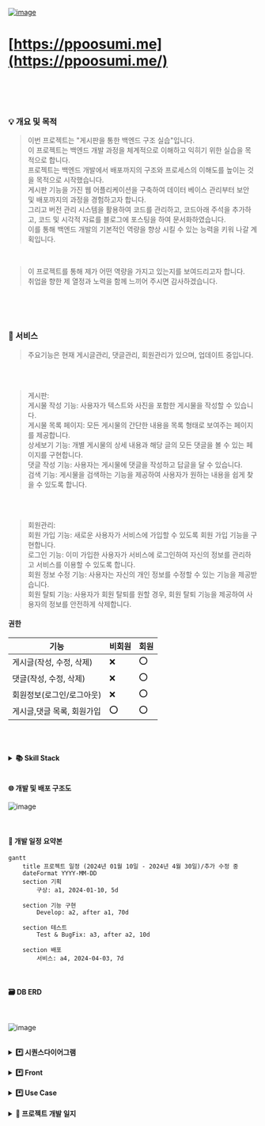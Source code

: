 [![image](https://github.com/sujins0311/Board/assets/122525760/fe89585d-68f5-4150-afa3-e22baa120c35)](https://ppoosumi.me/)

# [https://ppoosumi.me](https://ppoosumi.me/)
<br>
<br>
<br>

### 💡 개요 및 목적
> 이번 프로젝트는 "게시판을 통한 백엔드 구조 실습"입니다.<br>
> 이 프로젝트는 백엔드 개발 과정을 체계적으로 이해하고 익히기 위한 실습을 목적으로 합니다.<br>
> 프로젝트는 백엔드 개발에서 배포까지의 구조와 프로세스의 이해도를 높이는 것을 목적으로 시작했습니다.<br>
> 게시판 기능을 가진 웹 어플리케이션을 구축하여 데이터 베이스 관리부터 보안 및 배포까지의 과정을 경험하고자 합니다.<br>
> 그리고 버전 관리 시스템을 활용하여 코드를 관리하고, 코드아래 주석을 추가하고, 코드 및 시각적 자료를 블로그에 포스팅을 하여 문서화하였습니다.<br>
> 이를 통해 백엔드 개발의 기본적인 역량을 향상 시킬 수 있는 능력을 키워 나갈 계획입니다.<br>
<br>

> 이 프로젝트를 통해 제가 어떤 역량을 가지고 있는지를 보여드리고자 합니다.<br>
> 취업을 향한 제 열정과 노력을 함께 느끼어 주시면 감사하겠습니다.<br>
<br>
<br>
<br>

### 🚀 서비스
>주요기능은 현재 게시글관리, 댓글관리, 회원관리가 있으며, 업데이트 중입니다.
<br>
<br>

> 게시판:<br>
> 게시물 작성 기능: 사용자가 텍스트와 사진을 포함한 게시물을 작성할 수 있습니다.<br>
> 게시물 목록 페이지: 모든 게시물의 간단한 내용을 목록 형태로 보여주는 페이지를 제공합니다.<br>
> 상세보기 기능: 개별 게시물의 상세 내용과 해당 글의 모든 댓글을 볼 수 있는 페이지를 구현합니다.<br>
> 댓글 작성 기능: 사용자는 게시물에 댓글을 작성하고 답글을 달 수 있습니다.<br>
> 검색 기능: 게시물을 검색하는 기능을 제공하여 사용자가 원하는 내용을 쉽게 찾을 수 있도록 합니다.<br>
<br>
<br>


> 회원관리:<br>
> 회원 가입 기능: 새로운 사용자가 서비스에 가입할 수 있도록 회원 가입 기능을 구현합니다.<br>
> 로그인 기능: 이미 가입한 사용자가 서비스에 로그인하여 자신의 정보를 관리하고 서비스를 이용할 수 있도록 합니다.<br>
> 회원 정보 수정 기능: 사용자는 자신의 개인 정보를 수정할 수 있는 기능을 제공받습니다.<br>
> 회원 탈퇴 기능: 사용자가 회원 탈퇴를 원할 경우, 회원 탈퇴 기능을 제공하여 사용자의 정보를 안전하게 삭제합니다.<br>

#### 권한<br>

| 기능        | 비회원 | 회원  |
|----------|-----|-----|
| 게시글(작성, 수정, 삭제) | ❌️  | ⭕️  |
| 댓글(작성, 수정, 삭제)  | ❌   | ⭕️  |
| 회원정보(로그인/로그아웃)     | ❌   | ⭕️  |
| 게시글,댓글 목록, 회원가입  | ⭕️   | ⭕️  |

<br>
<br>
<br>

<details>
   <summary><b>📚 Skill Stack </b></summary>   
    
#### 📜 FRONT-END
![HTML5](https://img.shields.io/badge/html5-%23E34F26.svg?style=for-the-badge&logo=html5&logoColor=white)
![CSS3](https://img.shields.io/badge/css3-%231572B6.svg?style=for-the-badge&logo=css3&logoColor=white)
![JavaScript](https://img.shields.io/badge/javascript-%23323330.svg?style=for-the-badge&logo=javascript&logoColor=%23F7DF1E)
![JSP](https://img.shields.io/badge/jsp-%2300A8D9.svg?style=for-the-badge&logo=jsp&logoColor=white)
    
<br>
    
#### 🛠️ BACK-END
![Java](https://img.shields.io/badge/java-%23ED8B00.svg?style=for-the-badge&logo=openjdk&logoColor=white)
![Spring](https://img.shields.io/badge/spring-%236DB33F.svg?style=for-the-badge&logo=spring&logoColor=white)
    
<br>
    
#### 📀 DB
![MariaDB](https://img.shields.io/badge/MariaDB-003545?style=for-the-badge&logo=mariadb&logoColor=white)
    
<br>
    
#### ✂️ Tool
![STS](https://img.shields.io/badge/STS-6DB33F.svg?style=for-the-badge&logo=Spring&logoColor=white)

</details>   
<br>

#### 🌐 개발 및 배포 구조도 

![image](https://github.com/sujins0311/Board/assets/122525760/796c7e25-814c-4d61-a812-2d86aa5c7ac7)

<br>

#### 📆 개발 일정 요약본

```mermaid
gantt
    title 프로젝트 일정 (2024년 01월 10일 - 2024년 4월 30일)/추가 수정 중
    dateFormat YYYY-MM-DD
    section 기획
        구상: a1, 2024-01-10, 5d

    section 기능 구현
        Develop: a2, after a1, 70d

    section 테스트
        Test & BugFix: a3, after a2, 10d

    section 배포
        서비스: a4, 2024-04-03, 7d
```

<br>

#### 🗃️ DB ERD

<br>

![image](https://github.com/sujins0311/Board/assets/122525760/f6a07a36-12f9-4005-acce-5db39bfc04de)



<br>


<details>
   <summary><b>*️⃣ 시퀀스다이어그램 </b></summary>
   
   
   #### 게시글 전체 조회
   ![image](https://github.com/sujins0311/Board/assets/122525760/16e4fe44-6a75-4deb-bac5-63210047bfef)

   <br>

   #### 게시글 수정
   ![image](https://github.com/sujins0311/Board/assets/122525760/5085d715-7c42-44f0-94ee-4a2e781277e5)

   <br>
   
   #### 게시글 검색
   ![image](https://github.com/sujins0311/Board/assets/122525760/13fed6c8-882e-4c6e-84cf-173414b37ede)

   <br>

</details>

<br>

<details>
   <summary><b>*️⃣ Front </b></summary>
   

</details>

<br>

<details>
   <summary><b>*️⃣ Use Case </b></summary> 
   <br>

   ## User

   **회원 가입 기능:**
   - 사용자는 회원으로 가입하기 위해 필요한 정보를 입력합니다.
   - 회원으로 가입하기 위해 필요한 정보는 아이디, 비밀번호, 전화번호, 이메일, 주소입니다.
   - 사용자가 입력한 아이디는 중복되지 않아야 합니다.
   
   **로그인 기능:**
   - 이미 가입한 사용자는 서비스에 로그인하여 자신의 정보를 관리하고 서비스를 이용할 수 있습니다.
   
   **회원 정보 수정 기능:**
   - 사용자는 자신의 개인 정보를 수정할 수 있습니다.
   
   **비밀번호 변경 기능:**
   - 사용자는 자신의 계정 비밀번호를 변경할 수 있습니다.
   
   **회원 탈퇴 기능:**
   - 사용자가 회원 탈퇴를 원할 경우, 회원 정보를 안전하게 삭제하고 회원 탈퇴합니다.
   
   <br>
   
   ## Board
   **게시물 작성 기능:**
   - 사용자는 텍스트와 사진을 포함한 게시물을 작성할 수 있습니다.
   
   **게시물 목록 페이지:**
   - 모든 게시물의 간단한 내용을 목록 형태로 보여줍니다.
   - 페이지마다 일정한 개수의 게시물이 표시되며, 다음 페이지로 이동할 수 있는 페이징 기능이 제공됩니다.
   
   **상세보기 기능:**
   - 개별 게시물의 상세 내용과 해당 글의 모든 댓글을 볼 수 있습니다.
   
   **댓글 작성 기능:**
   - 사용자는 게시물에 댓글을 작성하고 답글을 달 수 있습니다.
   
   **검색 기능:**
   - 게시물을 검색하는 기능을 제공하여 사용자가 원하는 내용을 쉽게 찾을 수 있습니다.

</details> 

<br>

<details>
<summary><b> 🎯 프로젝트 개발 일지</b></summary>

- **1차**
    - 게시판 생성,읽기,수정,삭제 -- 완료
    - 검색 -- 완료
    - 페이징 -- 완료
    - https 적용 -- 완료
    - UI/UX 1차 업데이트 -- 완료
    - 로그인, 권한, 접근제어 -- 완료
    - 회원가입, 회원정보 수정 -- 작업 중
    - 첨부파일 업로드 및 다운로드 -- 작업 예정
    - 상세검색 -- 작업 예정
    - 에디터 연동 -- 작업 예정
    - 본문이미지 -- 작업 예정
    - 이메일인증 -- 작업 예정
    - 패스워드 찾기 및 변경 -- 작업 예정
    - UI/UX 2차 업데이트 -- 작업 예정
    - 새 글 알림 (websocket) -- 작업 예정
    - 구글 OTP 연동 -- 작업 예정
    - 다국어 -- 작업 예정
    - 관리자챗 (websocket) -- 작업 예정
    - oauth2 연동 -- 작업 예정
    - CI/CD -- 작업 예정
    - 웹서버 적용, 이중화, 세션통합관리 -- 작업 예정
    - 각 기능 고도화 및 리팩토링 -- 작업 예정
    - 백엔드 테스트 케이스 작성 -- 작업 예정

</details>








  

